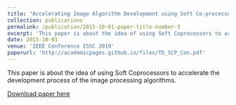 ```yaml
---
title: "Accelerating Image Algorithm Development using Soft Co-processors on FPGAs"
collection: publications
permalink: /publication/2015-10-01-paper-title-number-3
excerpt: 'This paper is about the idea of using Soft Coprocessors to accelerate the development process of the image processing algorithms.'
date: 2015-10-01
venue: 'IEEE Conference ISSC 2019'
paperurl: 'http://academicpages.github.io/files/TD_SCP_Con.pdf'
---
```

This paper is about the idea of using Soft Coprocessors to accelerate the development process of the image processing algorithms.

[Download paper here](http://academicpages.github.io/files/TD_SCP_Con.pdf)